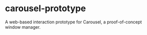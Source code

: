 # carousel-prototype
A web-based interaction prototype for Carousel, a proof-of-concept window manager.
